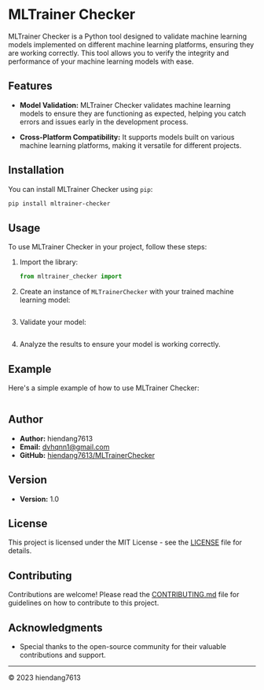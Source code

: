 # MLTrainer Checker

MLTrainer Checker is a Python tool designed to validate machine learning models implemented on different machine learning platforms, ensuring they are working correctly. This tool allows you to verify the integrity and performance of your machine learning models with ease.

## Features

- **Model Validation:** MLTrainer Checker validates machine learning models to ensure they are functioning as expected, helping you catch errors and issues early in the development process.

- **Cross-Platform Compatibility:** It supports models built on various machine learning platforms, making it versatile for different projects.

## Installation

You can install MLTrainer Checker using `pip`:

```bash
pip install mltrainer-checker
```

## Usage

To use MLTrainer Checker in your project, follow these steps:

1. Import the library:

    ```python
    from mltrainer_checker import 
    ```

2. Create an instance of `MLTrainerChecker` with your trained machine learning model:

    ```python
    ```

3. Validate your model:

    ```python
    ```

4. Analyze the results to ensure your model is working correctly.

## Example

Here's a simple example of how to use MLTrainer Checker:

```python

```

## Author

- **Author:** hiendang7613
- **Email:** dvhqnn1@gmail.com
- **GitHub:** [hiendang7613/MLTrainerChecker](https://github.com/hiendang7613/MLTrainerChecker)

## Version

- **Version:** 1.0

## License

This project is licensed under the MIT License - see the [LICENSE](LICENSE) file for details.

## Contributing

Contributions are welcome! Please read the [CONTRIBUTING.md](CONTRIBUTING.md) file for guidelines on how to contribute to this project.

## Acknowledgments

- Special thanks to the open-source community for their valuable contributions and support.

---

© 2023 hiendang7613
